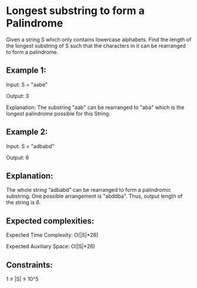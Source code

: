 # Longest substring to form a Palindrome

Given a string S which only contains lowercase alphabets. Find the length of the longest substring of S such that the characters in it can be rearranged to form a palindrome.


## Example 1:

Input:
S = "aabe"

Output:
3

Explanation:
The substring "aab" can be rearranged to
"aba" which is the longest palindrome
possible for this String.

## Example 2:
Input:
S = "adbabd"

Output:
6

## Explanation:
The whole string “adbabd” can be
rearranged to form a palindromic substring.
One possible arrangement is "abddba".
Thus, output length of the string is 6. 

## Expected complexities:
Expected Time Complexity: O(|S|*26)

Expected Auxiliary Space: O(|S|*26)


## Constraints:
1 ≤ |S| ≤ 10^5
